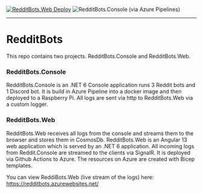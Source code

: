 [![RedditBots.Web Deploy](https://github.com/Marcel0024/RedditBots/actions/workflows/angular-client_redditbots.yml/badge.svg?branch=master&event=push)](https://github.com/Marcel0024/RedditBots/actions/workflows/angular-client_redditbots.yml) ![RedditBots.Console (via Azure Pipelines)](https://dev.azure.com/marcelcroes24/RedditBots/_apis/build/status/docker%20build?label=RedditBots.Console%20Deploy) 

<hr/>

# RedditBots
This repo contains two projects. RedditBots.Console and RedditBots.Web.

### RedditBots.Console
RedditBots.Console is an .NET 6 Console application runs 3 Reddit bots and 1 Discord bot. It is build in Azure Pipeline into a docker image and then deployed to a Raspberry Pi.
All logs are sent via http to RedditBots.Web via a custom logger.

### RedditBots.Web
RedditBots.Web receives all logs from the console and streams them to the browser and stores them in CosmosDb.
RedditBots.Web is an Angular 13 web application which is served by an .NET 6 application. All incoming logs from Reddit.Console are streamed to the clients via SignalR. It is deployed via Github Actions to Azure.
The resources on Azure are created with Bicep templates.


You can view ReddiBots.Web (live stream of the logs) here: https://redditbots.azurewebsites.net/

